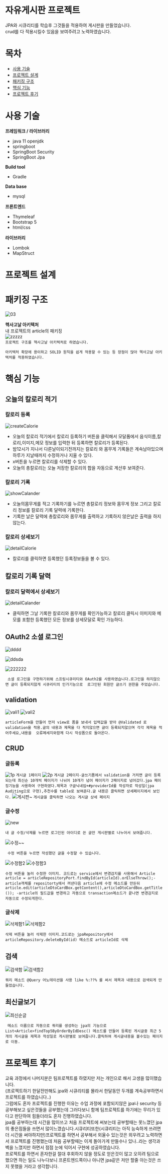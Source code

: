 # 자유게시판 프로젝트
JPA와 시큐리티를 학습후 그것들을 적용하여 게시판을 만들었습니다.<br/>
crud를 다 적용시킬수 있음을 보여주려고 노력하였습니다.
# 목차
 - [사용 기술](https://github.com/jungtaemin/tripproject#사용-기술)
 - [프로젝트 설계](https://github.com/jungtaemin/tripproject#프로젝트-설계)
 - [패키징 구조](https://github.com/jungtaemin/tripproject#패키징-구조)
 - [핵심 기능](https://github.com/jungtaemin/tripproject#핵심-기능)
 - [프로젝트 후기](https://github.com/jungtaemin/tripproject#프로젝트-후기)
# 사용 기술


**프레임워크 / 라이브러리**

- java 11 openjdk
- springboot
- SpringBoot Security
- SpringBoot Jpa

**Build tool**
- Gradle

**Data base**
- mysql

**프론트엔드**
- Thymeleaf
- Bootstrap 5
- html/css

**라이브러리**
- Lombok
- MapStruct
# 프로젝트 설계

# 패키징 구조
![03](https://user-images.githubusercontent.com/96284736/177046629-2abea7a7-b9b4-4df9-a6a8-eb7ef30173fb.png)

**헥사고날 아키텍처**<br/>
내 프로젝트의 article의 패키징<br/>
![zzzzz](https://user-images.githubusercontent.com/96284736/177046924-70c734bc-8157-4252-9852-175eaed14f1d.PNG)<br/>
```프로젝트 구조를 헥사고날 아키텍처로 하였습니다.```

```아키텍처 확장에 용이하고 SOLID 원칙을 쉽게 적용할 수 있는 등 장점이 많아 헥사고날 아키텍처를 적용하였습니다.```




# 핵심 기능
## 오늘의 칼로리 적기
### 칼로리 등록
![createCalorie](https://user-images.githubusercontent.com/96284736/225451612-422c6db8-760c-4e4f-9b28-787db677ba79.gif)
* 오늘의 칼로리 적기에서 칼로리 등록하기 버튼을 클릭해서 모달폼에서 음식이름,칼로리,이미지,메모 정보를 입력한 뒤 등록하면 칼로리가 등록된다.
* 밤12시가 지나서 다른날이되기전까지는 칼로리 와 몸무게 기록들은 계속남아있으며 하루가 지날때까지 수정하거나 지울 수 있다.
* x버튼을 누르면 칼로리를 삭제할 수 있다.
* 오늘의 총칼로리는 오늘 저장한 칼로리의 합을 자동으로 계산후 보여준다.
### 칼로리 기록
![showCalander](https://user-images.githubusercontent.com/96284736/225451629-a8efe313-1de1-4150-b032-5bad681364d9.gif)
* 오늘의몸무게를 적고 기록하기를 누르면 총칼로리 정보와 몸무게 정보 그리고 칼로리 정보를 칼로리 기록 달력에 기록한다.
* 기록한 날은 달력에 총칼로리와 몸무게를 출력하고 기록하지 않은날은 출력을 하지않는다.
### 칼로리 상세보기
![detailCalorie](https://user-images.githubusercontent.com/96284736/225451639-0bae1259-c1be-41b6-b063-c250c9cfc1df.gif)
* 칼로리를 클릭하면 등록했던 등록정보들을 볼 수 있다.
## 칼로리 기록 달력
### 칼로리 달력에서 상세보기
![detailCalander](https://user-images.githubusercontent.com/96284736/225451651-1eea249c-0f54-4f92-8a83-da7a7cce32e7.gif)
* 클릭하면 그날 기록한 칼로리와 몸무게를 확인가능하고 칼로리 클릭시 이미지와 메모를 포함한 등록했던 모든 정보를 상세모달로 확인 가능하다.
## OAuth2 소셜 로그인
![dddd](https://user-images.githubusercontent.com/96284736/177117919-f8bfda71-3dc3-4d8a-9d14-97cee6a7419d.PNG)

![ddsda](https://user-images.githubusercontent.com/96284736/177117932-7a2b073d-689c-4aff-b873-879f190402a8.PNG)

![222222](https://user-images.githubusercontent.com/96284736/177118328-d9453773-4556-4a9d-9eb2-28cc04083ab7.PNG)

``` 소셜 로그인을 구현하기위해 스프링시큐리티와 OAuth2를 사용하였습니다.로그인을 하지않으면 글이 등록되지않게 시큐리티의 인가기능으로  로그인된 회원만 글쓰기 권한을 주었습니다.```

## validation
![vali1](https://user-images.githubusercontent.com/96284736/177123414-5d69066c-b1bb-4dc0-9798-da980709a0e1.PNG)
![vali2](https://user-images.githubusercontent.com/96284736/177123421-cb6dbcd7-b026-4a70-8169-37dccd859909.PNG)


```articleForm을 만들어 먼저 view로 폼을 보내서 입력값을 받아 @Validated 로 validation을 적용.글의 내용과 제목을 다 적지않으면 글이 등록되지않으며 각각 제목을 적어주세요,내용을  오류메세지와함께 다시 작성폼으로 돌아온다.  ```


## CRUD
### 글등록
![1p](https://user-images.githubusercontent.com/96284736/177152969-b177ce42-365c-45bc-8529-4c185846e29a.PNG)
```게시글 1페이지```
![2p](https://user-images.githubusercontent.com/96284736/177152976-6c0c1fba-e31f-4cfc-81eb-9d8075f19d5a.PNG)
```게시글 2페이지-글쓰기폼에서 validation을 거치면 글이 등록되는데 최신순 10개씩 페이지가 나뉘어 10개가 넘어 페이지가 2페이지로 넘어갔다.jpa 페이징기능을 사용하여 구현하였다.제목과 구글닉네임+#providerId를 작성자로 작성일(jpa Auditing으로 구현),추천수를 table로 보여준다.글 내용은 클릭하면 상세페이지에서 보인다.```
![게시판~](https://user-images.githubusercontent.com/96284736/177153177-59eee828-7906-4dd1-9034-1a1551b321e0.PNG)
```게시글을 클릭하면 나오는 게시글 상세 페이지 ```
### 글수정
![new](https://user-images.githubusercontent.com/96284736/177153407-665aa189-32ca-4d18-bac0-6ef263884a72.PNG)


``` 내 글 수정/삭제를 누르면 로그인된 아이디로 쓴 글만 게시판별로 나누어서 보여줍니다. ```


![수정~~](https://user-images.githubusercontent.com/96284736/177154490-762396a5-436c-4054-9520-2176380cc3f3.PNG)


``` 수정 버튼을 누르면 작성했던 글을 수정할 수 있습니다.```


![수정함2](https://user-images.githubusercontent.com/96284736/177154506-f4b46468-fb6e-44a1-9674-29921cf707bb.PNG)
![수정함3](https://user-images.githubusercontent.com/96284736/177154540-0bb2ab6f-4f9c-475e-a3eb-c874a9aad430.PNG)



``` 수정 버튼을 눌러 수정한 이미지. 코드로는 service에서 변경감지를 사용해서 Article article = articleRepositoryPort.findById(articleId).orElseThrow();-article객체를 repositorty에서 꺼낸다음 article에 수정 메소드를 만든뒤 article.edit(articleDtoCardBox.getContent(),articleDtoCardBox.getTitle()); -article의 필드값을 변경하고 자동으로 transaction메소드가 끝나면 변경감지로 자동으로 수정되게한다. ```


### 글삭제
![삭제함1](https://user-images.githubusercontent.com/96284736/177154769-57db37f5-25ce-4269-8cd4-4fc1d90d6fd9.PNG)
![삭제함2](https://user-images.githubusercontent.com/96284736/177154777-6c556a5f-754a-40d8-90a8-5ebfbb47981b.PNG)



``` 삭제 버튼을 눌러 삭제한 이미지.코드로는 jpaRepository에서 articleRepository.deleteById(id) 메소드로 articleId로 삭제 ```


## 검색
![검색함](https://user-images.githubusercontent.com/96284736/177154955-63e6cd20-7890-4cbb-aad6-15a454f40ef1.PNG)
![검색함2](https://user-images.githubusercontent.com/96284736/177154958-4c1ae32b-cc7a-43fc-ad7c-03bd1237cdf3.PNG)


``` 쿼리 메소드 @Query 어노테이션을 사용 like %:??% 를 써서 제목과 내용으로 검색되게 만들었습니다. ```


## 최신글보기
![최신순글](https://user-images.githubusercontent.com/96284736/177155177-fae61f5e-61ff-45ed-8dac-35ea9ac1385f.PNG)


``` 메소드 이름으로 자동으로 쿼리를 생성하는 jpa의 기능으로 List<Article>findTop5ByOrderByIdDesc() 메소드를 만들어 등록된 게시글중 최근 5개의 게시글을 제목과 작성일로 게시판별로 보여줍니다.클릭하여 게시글내용을 볼수있는 페이지로 이동.```


# 프로젝트 후기

교육 과정에서 나머지분은 팀프로젝트를 하였지만 저는 개인으로 해서 고생을 많이했습니다.</br>(프로젝트하기 한달전만해도 jpa와 시큐리티를 몰라서 한달동안 두개를 계속공부하면서 프로젝트를 하였습니다..)</br>그럼에도 혼자 프로젝트를 진행한 이유는 수업 과정에 포함되지않은 jpa나 security 등 공부해보고 싶은것들을 공부했는데 그러다보니 함께 팀프로젝트를 하기에는 무리가 있다고 판단하여 힘들더라도 혼자 진행하였습니다.</br>jpa를 공부하는데 시간을 많이쓰고 처음 프로젝트에 써보는데 공부할때는 못느꼈던 jpa의 좋은점들을 쓰면서 많이느꼈습니다.시큐리티또한(시큐리티는 아직 능숙하게 쓰려면 더 시간을 써야하지만)프로젝트를 하면서 공부해서 외울수 있는것은 외우려고 노력하면서 프로젝트를 진행했는데 처음 공부할때는 이게 돌아가게 만들수나 있나..라는 생각과 벽을 느꼈지만 하면서 점점 눈에 익어서 구현에 성공하였습니다.</br>프로젝트를 하면서 혼자한걸 절대 후회하지 않을 정도로 얻은것이 많고 오히려 팀으로 했으면 하는 일도 나누다보니 프론트엔드쪽이나 아니면 jpa같은 저만 할줄 아는것은 쓰지 못했을 거라고 생각합니다.

